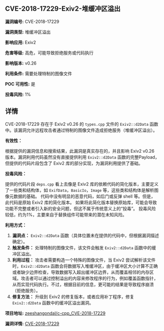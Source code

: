 ## CVE-2018-17229-Exiv2-堆缓冲区溢出

**漏洞编号:** CVE-2018-17229

**漏洞类型:** 堆缓冲区溢出

**影响应用:** Exiv2

**危害等级:** 高危，可能导致拒绝服务或代码执行

**影响版本:** v0.26

**利用条件:** 需要处理特制的图像文件

**POC 可用性:** 是

**投毒风险:** 1%

## 详情

CVE-2018-17229 存在于 Exiv2 v0.26 的 `types.cpp` 文件的 `Exiv2::d2Data` 函数中。该漏洞允许远程攻击者通过特制的图像文件造成拒绝服务（堆缓冲区溢出）。

**有效性：**

根据提供的漏洞信息和搜索结果，此漏洞是真实存在的，并且影响 Exiv2 v0.26 版本。漏洞利用代码虽然没有直接提供利用 `Exiv2::d2Data` 函数的完整Payload，但提供的代码片段包含了 Exiv2 库的部分实现，为漏洞利用提供了基础。

**投毒风险：**

提供的代码片段 `deps.cpp` 看上去像是 Exiv2 库的依赖代码的简化版本，主要定义了一些类和结构体，如 `ExifData`，`BasicIo`，`Image` 等，这些类和结构体是解析图像元数据的基础。 代码中没有明显的恶意代码，如后门或反弹 shell 等。但是，此代码是原始 Exiv2 库的简化版本。 如果将此简化版本替换原始库，可能会导致功能不完整或者引入新的安全问题，但这不属于传统意义上的“投毒”。 投毒风险较低，约为1%，主要来自于替换组件可能带来的潜在未知风险。

**利用方式：**

1.  **漏洞点：** `Exiv2::d2Data` 函数（具体位置未在提供的代码中，但根据漏洞描述确定）。
2.  **触发条件：**  处理特制的图像文件，该文件会触发 `Exiv2::d2Data` 函数中的缓冲区溢出。
3.  **利用过程：** 攻击者需要构造一个特殊的图像文件，当 Exiv2 尝试解析该文件时，`Exiv2::d2Data` 函数会将数据写入堆缓冲区，由于缓冲区大小计算不正确或者缺少边界检查，导致数据写入超出缓冲区边界，从而覆盖相邻的内存区域。攻击者可以通过控制溢出的内容来修改程序的行为，例如覆盖函数指针，从而实现代码执行。不过，根据目前的信息，更可能的结果是导致程序崩溃（拒绝服务）。
4.  **修复方法：** 升级到 Exiv2 的修复版本，或者应用补丁程序，修复 `Exiv2::d2Data` 函数中的缓冲区溢出漏洞。

**项目地址:** [zeeshangondal/c-cpp_CVE-2018-17229](https://github.com/zeeshangondal/c-cpp_CVE-2018-17229)

**漏洞详情:** [CVE-2018-17229](https://nvd.nist.gov/vuln/detail/CVE-2018-17229)